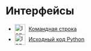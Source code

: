 
# Интерфейсы


<ul>

<li>
    <img src="../img/cli.png" alt="logo" style="width: 2em; vertical-align: middle;" />
    <a href="../ЦС/ИНТЕРФЕЙСЫ/Командная%20строка" style="margin-left: 5px;">Командная строка</a>
</li>

<li>
    <img src="../img/source_code_py.png" alt="logo" style="width: 2em; vertical-align: middle;" />
    <a href="../ЦС/ИНТЕРФЕЙСЫ/Исходный%20код%20Python" style="margin-left: 5px;">Исходный код Python</a>
</li>
</ul>
